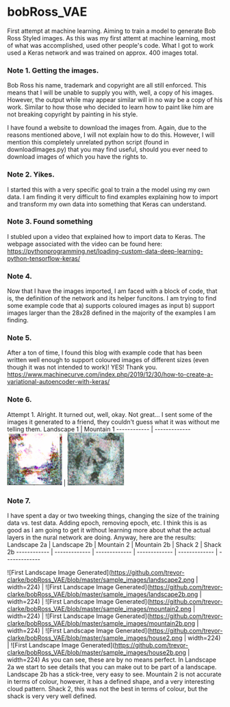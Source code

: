 # bobRoss_VAE
First attempt at machine learning. Aiming to train a model to generate Bob Ross Styled images. 
As this was my first attemt at machine learning, most of what was accomplished, used other people's code. 
What I got to work used a Keras network and was trained on approx. 400 images total. 

### Note 1. Getting the images. 
Bob Ross his name, trademark and copyright are all still enforced. This means that I will be unable to supply you with, well, a copy of his images. However, the output while may appear similar will in no way be a copy of his work. Similar to how those who decided to learn how to paint like him are not breaking copyright by painting in his style. 

I have found a website to download the images from. Again, due to the reasons mentioned above, I will not explain how to do this. However, I will mention this completely unrelated python script (found in downloadImages.py) that you may find useful, should you ever need to download images of which you have the rights to. 

### Note 2. Yikes. 
I started this with a very specific goal to train a the model using my own data. I am finding it very difficult to find examples explaining how to import and transform my own data into something that Keras can understand.

### Note 3. Found something
I stubled upon a video that explained how to import data to Keras. The webpage associated with the video can be found here:
https://pythonprogramming.net/loading-custom-data-deep-learning-python-tensorflow-keras/

### Note 4.
Now that I have the images imported, I am faced with a block of code, that is, the definition of the network and its helper funcitons. I am trying to find some example code that a) supports coloured images as input b) support images larger than the 28x28 defined in the majority of the examples I am finding.

### Note 5. 
After a ton of time, I found this blog with example code that has been written well enough to support coloured images of different sizes (even though it was not intended to work)! YES! Thank you.
https://www.machinecurve.com/index.php/2019/12/30/how-to-create-a-variational-autoencoder-with-keras/

### Note 6.
Attempt 1. Alright. It turned out, well, okay. Not great... I sent some of the images it generated to a friend, they couldn't guess what it was without me telling them. 
Landscape 1 | Mountain 1
------------ | -------------
![First Landscape Image Generated](https://github.com/trevor-clarke/bobRoss_VAE/blob/master/sample_images/landscape1.png) | ![First Landscape Image Generated](https://github.com/trevor-clarke/bobRoss_VAE/blob/master/sample_images/mountain1.png)

### Note 7.
I have spent a day or two tweeking things, changing the size of the training data vs. test data. Adding epoch, removing epoch, etc. 
I think this is as good as I am going to get it without learning more about what the actual layers in the nural network are doing. Anyway, here are the results:
Landscape 2a | Landscape 2b | Mountain 2 | Mountain 2b | Shack 2 | Shack 2b
------------ | ------------- | ------------- | ------------- | ------------- | -------------

![First Landscape Image Generated](https://github.com/trevor-clarke/bobRoss_VAE/blob/master/sample_images/landscape2.png | width=224) |
![First Landscape Image Generated](https://github.com/trevor-clarke/bobRoss_VAE/blob/master/sample_images/landscape2b.png | width=224) |
![First Landscape Image Generated](https://github.com/trevor-clarke/bobRoss_VAE/blob/master/sample_images/mountain2.png | width=224) |
![First Landscape Image Generated](https://github.com/trevor-clarke/bobRoss_VAE/blob/master/sample_images/mountain2b.png | width=224) |
![First Landscape Image Generated](https://github.com/trevor-clarke/bobRoss_VAE/blob/master/sample_images/house2.png | width=224) |
![First Landscape Image Generated](https://github.com/trevor-clarke/bobRoss_VAE/blob/master/sample_images/house2b.png | width=224) 
As you can see, these are by no means perfect. In Landscape 2a we start to see details that you can make out to be part of a landscape. 
Landscape 2b has a stick-tree, very easy to see. 
Mountain 2 is not accurate in terms of colour, however, it has a defined shape, and a very interesting cloud pattern. 
Shack 2, this was not the best in terms of colour, but the shack is very very well defined.



